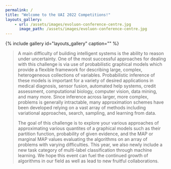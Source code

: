```yaml
---
permalink: /
title: "Welcome to the UAI 2022 Competitions!"
layouts_gallery:
    - url: /assets/images/evoluon-conference-centre.jpg
      image_path: /assets/images/evoluon-conference-centre.jpg
---
```


{% include gallery id="layouts_gallery" caption="" %}

> A main difficulty of building intelligent systems is the ability to reason under uncertainty.  One of the most successful approaches for dealing with this challenge is via use of probabilistic graphical models which provide a flexible framework for describing large, complex, heterogeneous collections of variables. Probabilistic inference of these models is important for a variety of desired applications in medical diagnosis, sensor fusion, automated help systems, credit assessment, computational biology, computer vision, data mining, and many more.  Since inference across larger, more complex, problems is generally intractable, many approximation schemes have been developed relying on a vast array of methods including variational approaches, search, sampling, and learning from data.
> 
> The goal of this challenge is to explore your various approaches of approximating various quantites of a graphical models such as their partition function, probability of given evidence, and the MAP or marginal MAP values evaluating the algorithms on an array of problems with varying difficulties.  This year, we also newly include a new task category of multi-label classification through machine learning.  We hope this event can fuel the continued growth of algorithms in our field as well as lead to new fruitful collaborations.
